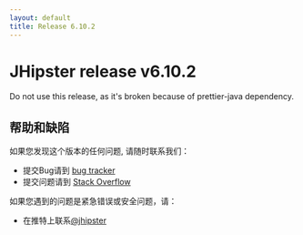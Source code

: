 ```yaml
---
layout: default
title: Release 6.10.2
---
```


JHipster release v6.10.2
==================

Do not use this release, as it's broken because of prettier-java dependency.


帮助和缺陷
--------------

如果您发现这个版本的任何问题, 请随时联系我们：

- 提交Bug请到 [bug tracker](https://github.com/jhipster/generator-jhipster/issues?state=open)
- 提交问题请到 [Stack Overflow](http://stackoverflow.com/tags/jhipster/info)

如果您遇到的问题是紧急错误或安全问题，请：

- 在推特上联系[@jhipster](https://twitter.com/jhipster)
